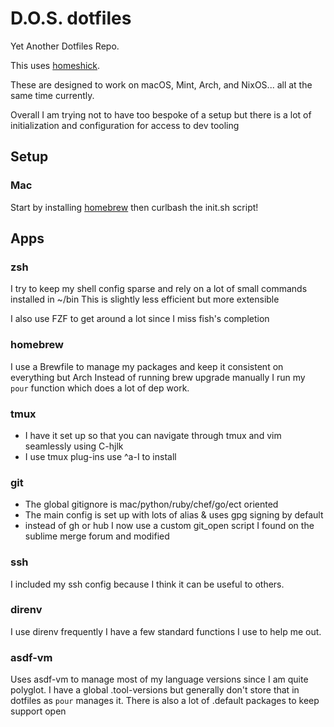 # D.O.S. dotfiles

Yet Another Dotfiles Repo.

This uses [homeshick](https://github.com/andsens/homeshick).

These are designed to work on macOS, Mint, Arch, and NixOS... all at the same time currently.

Overall I am trying not to have too bespoke of a setup but there is a lot of initialization and configuration for access to dev tooling

## Setup

### Mac

Start by installing [homebrew](https://brew.sh/)
then curlbash the init.sh script!

## Apps

### zsh

I try to keep my shell config sparse and rely on a lot of small commands installed in ~/bin
This is slightly less efficient but more extensible

I also use FZF to get around a lot since I miss fish's completion

### homebrew

I use a Brewfile to manage my packages and keep it consistent on everything but Arch
Instead of running brew upgrade manually I run my `pour` function which does a lot of dep work.

### tmux

- I have it set up so that you can navigate through tmux and vim seamlessly using C-hjlk
- I use tmux plug-ins use ^a-I to install

### git

- The global gitignore is mac/python/ruby/chef/go/ect oriented
- The main config is set up with lots of alias & uses gpg signing by default
- instead of gh or hub I now use a custom git_open script I found on the sublime merge forum and modified

### ssh

I included my ssh config because I think it can be useful to others.

### direnv

I use direnv frequently
I have a few standard functions I use to help me out.

### asdf-vm

Uses asdf-vm to manage most of my language versions since I am quite polyglot.
I have a global .tool-versions but generally don't store that in dotfiles as `pour` manages it.
There is also a lot of .default packages to keep support open
